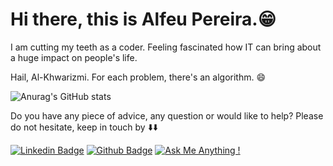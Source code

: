# Hi there, this is Alfeu Pereira.:grin:

 I am cutting my teeth as a coder. Feeling fascinated how IT can bring about a huge impact on people's life.
 
 Hail, Al-Khwarizmi. For each problem, there's an algorithm. 😄

![Anurag's GitHub stats](https://github-readme-stats.vercel.app/api?username=alfeups&show_icons=true&theme=prussian)





Do you have any piece of advice, any question or would like to help?
Please do not hesitate, keep in touch by :arrow_down::arrow_down:

[![Linkedin Badge](https://img.shields.io/badge/-LinkedIn-blue?style=flat-square&logo=Linkedin&logoColor=white&link=https://www.linkedin.com/in/alfeups//)](https://www.linkedin.com/in/alfeups/)
[![Github Badge](https://img.shields.io/badge/-Github-000?style=flat-square&logo=Github&logoColor=white&link=https://github.com/alfeups)](https://github.com/alfeups)
[![Ask Me Anything !](https://img.shields.io/badge/Ask%20me-anything-1abc9c.svg)](https://www.linkedin.com/in/alfeups/)
